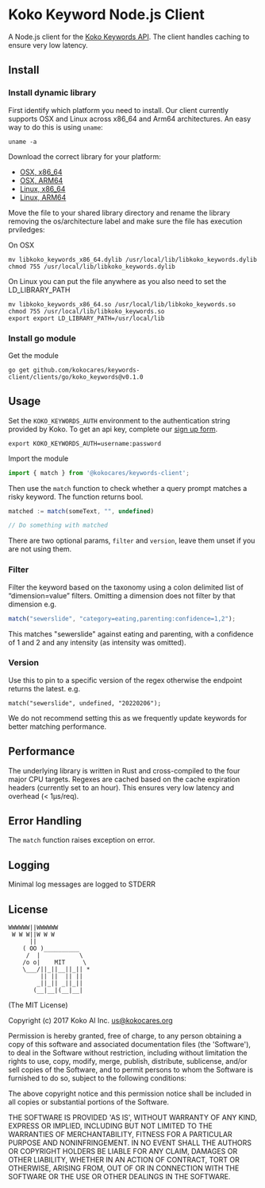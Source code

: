 Koko Keyword Node.js Client
============

A Node.js client for the [Koko Keywords API](https://developers.kokocares.org).
The client handles caching to ensure very low latency.


## Install

### Install dynamic library

First identify which platform you need to install. Our client currently supports
OSX and Linux across x86_64 and Arm64 architectures. An easy way to do this is
using `uname`:

```
uname -a
```

Download the correct library for your platform:
- [OSX,
  x86_64](https://github.com/kokocares/keywords-client/raw/main/clients/clib/libkoko_keywords_x86_64.dylib)
- [OSX,
  ARM64](https://github.com/kokocares/keywords-client/raw/main/clients/clib/libkoko_keywords_arm64.dylib)
- [Linux,
  x86_64](https://github.com/kokocares/keywords-client/raw/main/clients/clib/libkoko_keywords_x86_64.so)
- [Linux,
  ARM64](https://github.com/kokocares/keywords-client/raw/main/clients/clib/libkoko_keywords_arm64.so)

Move the file to your shared library directory and rename the library removing
the os/architecture label and make sure the file has execution prviledges:

On OSX
```
mv libkoko_keywords_x86_64.dylib /usr/local/lib/libkoko_keywords.dylib
chmod 755 /usr/local/lib/libkoko_keywords.dylib
```

On Linux you can put the file anywhere as you also need to set the LD_LIBRARY_PATH
```
mv libkoko_keywords_x86_64.so /usr/local/lib/libkoko_keywords.so
chmod 755 /usr/local/lib/libkoko_keywords.so
export export LD_LIBRARY_PATH=/usr/local/lib
```

### Install go module

Get the module

```
go get github.com/kokocares/keywords-client/clients/go/koko_keywords@v0.1.0
```

## Usage

Set the `KOKO_KEYWORDS_AUTH` environment to the authentication string provided
by Koko. To get an api key, complete our [sign up form](https://r.kokocares.org/api_signup).

```
export KOKO_KEYWORDS_AUTH=username:password
```

Import the module

```javascript
import { match } from '@kokocares/keywords-client';
```

Then use the `match` function to check whether a query prompt matches a risky
keyword. The function returns bool.

```javascript
matched := match(someText, "", undefined)

// Do something with matched

```

There are two optional params, `filter` and `version`, leave them unset if you
are not using them.

### Filter
Filter the keyword based on the taxonomy using a colon delimited list of
“dimension=value” filters. Omitting a dimension does not filter by that
dimension e.g.

```javascript
match("sewerslide", "category=eating,parenting:confidence=1,2");
```

This matches "sewerslide" against eating and parenting, with a confidence of 1
and 2 and any intensity (as intensity was omitted).

### Version
Use this to pin to a specific version of the regex otherwise the endpoint
returns the latest. e.g.

```javscript
match("sewerslide", undefined, "20220206");
```

We do not recommend setting this as we frequently update keywords for better
matching performance. 

## Performance
The underlying library is written in Rust and cross-compiled to the four major
CPU targets. Regexes are cached based on the cache expiration headers
(currently set to an hour). This ensures very low latency and overhead (<
1μs/req).


## Error Handling
The `match` function raises exception on error.

## Logging
Minimal log messages are logged to STDERR

## License

```
WWWWWW||WWWWWW
 W W W||W W W
      ||
    ( OO )__________
     /  |           \
    /o o|    MIT     \
    \___/||_||__||_|| *
         || ||  || ||
        _||_|| _||_||
       (__|__|(__|__|
```

(The MIT License)

Copyright (c) 2017 Koko AI Inc. <us@kokocares.org>

Permission is hereby granted, free of charge, to any person obtaining a copy of this software and associated documentation files (the 'Software'), to deal in the Software without restriction, including without limitation the rights to use, copy, modify, merge, publish, distribute, sublicense, and/or sell copies of the Software, and to permit persons to whom the Software is furnished to do so, subject to the following conditions:

The above copyright notice and this permission notice shall be included in all copies or substantial portions of the Software.

THE SOFTWARE IS PROVIDED 'AS IS', WITHOUT WARRANTY OF ANY KIND, EXPRESS OR IMPLIED, INCLUDING BUT NOT LIMITED TO THE WARRANTIES OF MERCHANTABILITY, FITNESS FOR A PARTICULAR PURPOSE AND NONINFRINGEMENT. IN NO EVENT SHALL THE AUTHORS OR COPYRIGHT HOLDERS BE LIABLE FOR ANY CLAIM, DAMAGES OR OTHER LIABILITY, WHETHER IN AN ACTION OF CONTRACT, TORT OR OTHERWISE, ARISING FROM, OUT OF OR IN CONNECTION WITH THE SOFTWARE OR THE USE OR OTHER DEALINGS IN THE SOFTWARE.
